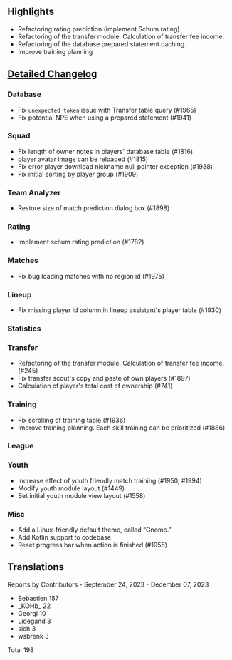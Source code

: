 

## Highlights
* Refactoring rating prediction (implement Schum rating)
* Refactoring of the transfer module. Calculation of transfer fee income.
* Refactoring of the database prepared statement caching.
* Improve training planning

## [Detailed Changelog](https://github.com/ho-dev/HattrickOrganizer/issues?q=milestone%3A8.0)

### Database
* Fix `unexpected token` issue with Transfer table query (#1965)
* Fix potential NPE when using a prepared statement (#1941)

### Squad
* Fix length of owner notes in players' database table (#1816)
* player avatar image can be reloaded (#1815)
* Fix error player download nickname null pointer exception (#1938)
* Fix initial sorting by player group (#1909)

### Team Analyzer
* Restore size of match prediction dialog box (#1898)

### Rating
* Implement schum rating prediction (#1782)

### Matches
* Fix bug loading matches with no region id (#1975)

### Lineup
* Fix missing player id column in lineup assistant's player table (#1930)

### Statistics

### Transfer
* Refactoring of the transfer module. Calculation of transfer fee income. (#245)
* Fix transfer scout's copy and paste of own players (#1897)
* Calculation of player's total cost of ownership (#741)

### Training
* Fix scrolling of training table (#1936)
* Improve training planning. Each skill training can be prioritized (#1886)

### League

### Youth
* Increase effect of youth friendly match training (#1950, #1994)
* Modify youth module layout (#1449)
* Set initial youth module view layout (#1558)

### Misc
* Add a Linux-friendly default theme, called “Gnome.”
* Add Kotlin support to codebase
* Reset progress bar when action is finished (#1955)

## Translations

Reports by Contributors - September 24, 2023 - December 07, 2023

* Sebastien 157
* \_KOHb\_ 22
* Georgi 10
* Lidegand 3
* sich 3
* wsbrenk 3

Total 198
